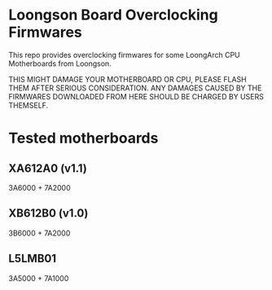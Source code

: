 # Loongson Board Overclocking Firmwares
This repo provides overclocking firmwares for some LoongArch CPU Motherboards from Loongson. 

THIS MIGHT DAMAGE YOUR MOTHERBOARD OR CPU, PLEASE FLASH THEM AFTER SERIOUS CONSIDERATION. ANY DAMAGES CAUSED BY THE FIRMWARES DOWNLOADED FROM HERE SHOULD BE CHARGED BY USERS THEMSELF.

# Tested motherboards
## XA612A0 (v1.1)

3A6000 + 7A2000

## XB612B0 (v1.0)

3B6000 + 7A2000

## L5LMB01

3A5000 + 7A1000
